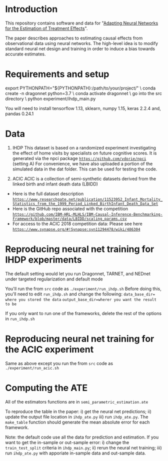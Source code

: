 # Introduction

This repository contains software and data for "[Adapting Neural Networks for the Estimation of Treatment Effects](https://arxiv.org/pdf/1906.02120.pdf)".

The paper describes approaches to estimating causal effects from observational data using neural networks. The high-level idea is to modify standard neural net design and training in order to induce a bias towards accurate estimates.

# Requirements and setup
export PYTHONPATH="${PYTHONPATH}:/path/to/your/project/" \\
conda create -n dragonnet python=3.7 \\
conda activate dragonnet \\
go into the src directory \\
python experiment/ihdp_main.py

You will need to install tensorflow 1.13, sklearn, numpy 1.15, keras 2.2.4 and, pandas 0.24.1

# Data

1. IHDP
This dataset is based on a randomized experiment investigating the effect of home visits by specialists on future cognitive scores. 
It is generated via the npci package [`https://github.com/vdorie/npci`](https://github.com/vdorie/npci) (setting A)
For convenience, we have also uploaded a portion of the simulated data in the dat folder. 
This can be used for testing the code. 


2. ACIC
ACIC is a collection of semi-synthetic datasets derived from the linked birth and infant death data (LBIDD)
- Here is the full dataset description [`https://www.researchgate.net/publication/11523952_Infant_Mortality_Statistics_from_the_1999_Period_Linked_BirthInfant_Death_Data_Set`](https://www.researchgate.net/publication/11523952_Infant_Mortality_Statistics_from_the_1999_Period_Linked_BirthInfant_Death_Data_Set)
- Here is the GitHub repo associated with the competition  [`https://github.com/IBM-HRL-MLHLS/IBM-Causal-Inference-Benchmarking-Framework/blob/master/data/LBIDD/scaling_params.csv`](https://github.com/IBM-HRL-MLHLS/IBM-Causal-Inference-Benchmarking-Framework/blob/master/data/LBIDD/scaling_params.csv)
- For access to the ACIC 2018 competition data: Please see here [`https://www.synapse.org/#!Synapse:syn11294478/wiki/486304`](https://www.synapse.org/#!Synapse:syn11294478/wiki/486304)

# Reproducing neural net training for IHDP experiments
The default setting would let you run Dragonnet, TARNET, and NEDnet under targeted regularization and default mode

You'll run the from `src` code as 
`./experiment/run_ihdp.sh`
Before doing this, you'll need to edit `run_ihdp.sh` and change the following:
`data_base_dir= where you stored the data`
`output_base_dir=wherer you want the result to be`

If you only want to run one of the frameworks, delete the rest of the options in `run_ihdp.sh`

# Reproducing neural net training for the ACIC experiment
Same as above except you run the from `src` code as `./experiment/run_acic.sh`

# Computing the ATE
All of the estimators functions are in `semi_parametric_estimation.ate`

To reproduce the table in the paper: i) get the neural net predictions; ii) update the output file location in `ihdp_ate.py` iii) run `ihdp_ate.py`. The `make_table` function should generate the mean absolute error for each framework. 

Note: the default code use all the data for prediction and estimation. If you want to get the in-sample or out-sample error: i) change the `train_test_split` criteria in `ihdp_main.py`; ii) rerun the neural net training; iii) run `ihdp_ate.py` with apporiate in-sample data and out-sample data. 

